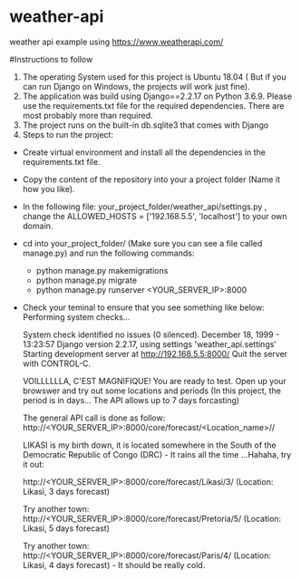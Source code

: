 # weather-api
weather api example using https://www.weatherapi.com/


#Instructions to follow
1. The operating System used for this project is Ubuntu 18.04 ( But if you can run Django on Windows, the projects will work just fine).
2. The application was build using Django==2.2.17  on Python 3.6.9. Please use the requirements.txt file for the required dependencies. There are most probably more than required. 
3. The project runs on the built-in db.sqlite3  that comes with Django
4. Steps to run the project:
  - Create virtual environment and install all the dependencies in the requirements.txt file.
  - Copy the content of the repository into your a project folder (Name it how you like).
  - In the following file:  your_project_folder/weather_api/settings.py , change the ALLOWED_HOSTS = ['192.168.5.5', 'localhost'] to your own domain.
  - cd into your_project_folder/ (Make sure you can see a file called manage.py) and run the following commands:
    - python manage.py makemigrations
    - python manage.py migrate
    - python manage.py runserver <YOUR_SERVER_IP>:8000
  - Check your teminal to ensure that you see something like below:
      Performing system checks...

      System check identified no issues (0 silenced).
      December 18, 1999 - 13:23:57
      Django version 2.2.17, using settings 'weather_api.settings'
      Starting development server at http://192.168.5.5:8000/
      Quit the server with CONTROL-C.
    
    VOILLLLLLA, C'EST MAGNIFIQUE!   You are ready to test. Open up your browswer and try out some locations and periods (In this project, the period is in days... The API allows     up to 7 days forcasting)
    
    The general API call is done as follow:  http://<YOUR_SERVER_IP>:8000/core/forecast/<Location_name>/<period>/
    
    LIKASI is my  birth down, it is located somewhere in the South of the Democratic Republic of Congo (DRC) - It rains all the time ...Hahaha, try it out:
    
    http://<YOUR_SERVER_IP>:8000/core/forecast/Likasi/3/   (Location: Likasi,  3 days forecast)
    
    Try another town:
    http://<YOUR_SERVER_IP>:8000/core/forecast/Pretoria/5/   (Location: Likasi,  5 days forecast)
    
    Try another town:
    http://<YOUR_SERVER_IP>:8000/core/forecast/Paris/4/   (Location: Likasi,  4 days forecast)  - It should be really cold.
  


